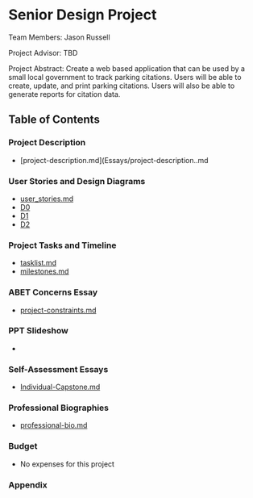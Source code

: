# Senior Design Project

Team Members: Jason Russell

Project Advisor: TBD

Project Abstract: Create a web based application that can be used by a small local government to track parking citations. Users will be able to create, update, and print parking citations. Users will also be able to generate reports for citation data. 


## Table of Contents

### Project Description 
- [project-description.md](Essays/project-description..md
### User Stories and Design Diagrams 
- [user_stories.md](Essays/user_stories.md)
- [D0](Design_Diagrams/Design_Diagram_D0.png)
- [D1](Design_Diagrams/Design_Diagram_D1.png)
- [D2](Design_Diagrams/Design_Diagram_D2.png)

### Project Tasks and Timeline
- [tasklist.md](Essays/tasklist.md)
- [milestones.md](Essays/milestones.md)
### ABET Concerns Essay
- [project-constraints.md](Essays/project-constraints.md)
### PPT Slideshow
- 
### Self-Assessment Essays
- [Individual-Capstone.md](Essays/Invidual-Capstone.md)
### Professional Biographies 
- [professional-bio.md](Essays/professional-bio.md)
### Budget
- No expenses for this project 
### Appendix

